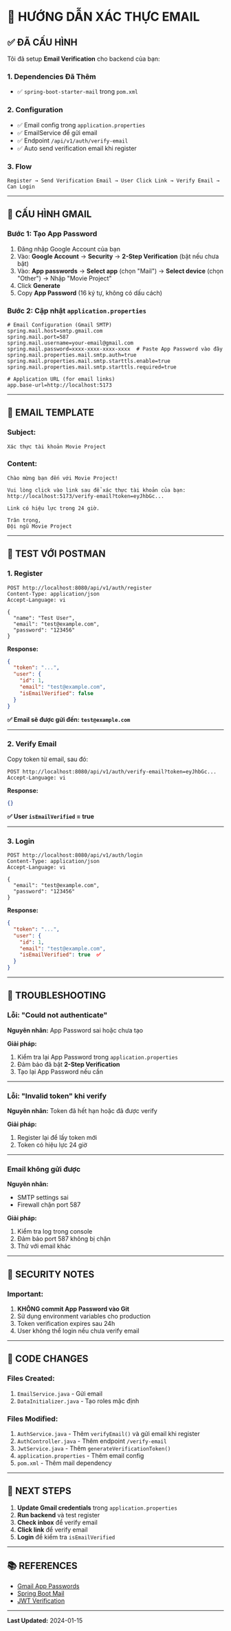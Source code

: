 # 📧 HƯỚNG DẪN XÁC THỰC EMAIL

## ✅ ĐÃ CẤU HÌNH

Tôi đã setup **Email Verification** cho backend của bạn:

### 1. **Dependencies Đã Thêm**
- ✅ `spring-boot-starter-mail` trong `pom.xml`

### 2. **Configuration**
- ✅ Email config trong `application.properties`
- ✅ EmailService để gửi email
- ✅ Endpoint `/api/v1/auth/verify-email`
- ✅ Auto send verification email khi register

### 3. **Flow**
```
Register → Send Verification Email → User Click Link → Verify Email → Can Login
```

---

## 🔧 CẤU HÌNH GMAIL

### **Bước 1: Tạo App Password**

1. Đăng nhập Google Account của bạn
2. Vào: **Google Account** → **Security** → **2-Step Verification** (bật nếu chưa bật)
3. Vào: **App passwords** → **Select app** (chọn "Mail") → **Select device** (chọn "Other") → Nhập "Movie Project"
4. Click **Generate**
5. Copy **App Password** (16 ký tự, không có dấu cách)

### **Bước 2: Cập nhật `application.properties`**

```properties
# Email Configuration (Gmail SMTP)
spring.mail.host=smtp.gmail.com
spring.mail.port=587
spring.mail.username=your-email@gmail.com
spring.mail.password=xxxx-xxxx-xxxx-xxxx  # Paste App Password vào đây
spring.mail.properties.mail.smtp.auth=true
spring.mail.properties.mail.smtp.starttls.enable=true
spring.mail.properties.mail.smtp.starttls.required=true

# Application URL (for email links)
app.base-url=http://localhost:5173
```

---

## 📨 EMAIL TEMPLATE

### **Subject:** 
```
Xác thực tài khoản Movie Project
```

### **Content:**
```
Chào mừng bạn đến với Movie Project!

Vui lòng click vào link sau để xác thực tài khoản của bạn:
http://localhost:5173/verify-email?token=eyJhbGc...

Link có hiệu lực trong 24 giờ.

Trân trọng,
Đội ngũ Movie Project
```

---

## 🧪 TEST VỚI POSTMAN

### **1. Register**

```http
POST http://localhost:8080/api/v1/auth/register
Content-Type: application/json
Accept-Language: vi

{
  "name": "Test User",
  "email": "test@example.com",
  "password": "123456"
}
```

**Response:**
```json
{
  "token": "...",
  "user": {
    "id": 1,
    "email": "test@example.com",
    "isEmailVerified": false
  }
}
```

**✅ Email sẽ được gửi đến: `test@example.com`**

---

### **2. Verify Email**

Copy token từ email, sau đó:

```http
POST http://localhost:8080/api/v1/auth/verify-email?token=eyJhbGc...
Accept-Language: vi
```

**Response:**
```json
{}
```

**✅ User `isEmailVerified` = true**

---

### **3. Login**

```http
POST http://localhost:8080/api/v1/auth/login
Content-Type: application/json
Accept-Language: vi

{
  "email": "test@example.com",
  "password": "123456"
}
```

**Response:**
```json
{
  "token": "...",
  "user": {
    "id": 1,
    "email": "test@example.com",
    "isEmailVerified": true  ✅
  }
}
```

---

## 🐛 TROUBLESHOOTING

### **Lỗi: "Could not authenticate"**

**Nguyên nhân:** App Password sai hoặc chưa tạo

**Giải pháp:**
1. Kiểm tra lại App Password trong `application.properties`
2. Đảm bảo đã bật **2-Step Verification**
3. Tạo lại App Password nếu cần

---

### **Lỗi: "Invalid token" khi verify**

**Nguyên nhân:** Token đã hết hạn hoặc đã được verify

**Giải pháp:**
1. Register lại để lấy token mới
2. Token có hiệu lực 24 giờ

---

### **Email không gửi được**

**Nguyên nhân:** 
- SMTP settings sai
- Firewall chặn port 587

**Giải pháp:**
1. Kiểm tra log trong console
2. Đảm bảo port 587 không bị chặn
3. Thử với email khác

---

## 🔐 SECURITY NOTES

### **Important:**
1. **KHÔNG commit App Password vào Git**
2. Sử dụng environment variables cho production
3. Token verification expires sau 24h
4. User không thể login nếu chưa verify email

---

## 📝 CODE CHANGES

### **Files Created:**
1. `EmailService.java` - Gửi email
2. `DataInitializer.java` - Tạo roles mặc định

### **Files Modified:**
1. `AuthService.java` - Thêm `verifyEmail()` và gửi email khi register
2. `AuthController.java` - Thêm endpoint `/verify-email`
3. `JwtService.java` - Thêm `generateVerificationToken()`
4. `application.properties` - Thêm email config
5. `pom.xml` - Thêm mail dependency

---

## 🎯 NEXT STEPS

1. **Update Gmail credentials** trong `application.properties`
2. **Run backend** và test register
3. **Check inbox** để verify email
4. **Click link** để verify email
5. **Login** để kiểm tra `isEmailVerified`

---

## 📚 REFERENCES

- [Gmail App Passwords](https://support.google.com/accounts/answer/185833)
- [Spring Boot Mail](https://spring.io/guides/gs/sending-email/)
- [JWT Verification](https://jwt.io/)

---

**Last Updated:** 2024-01-15

